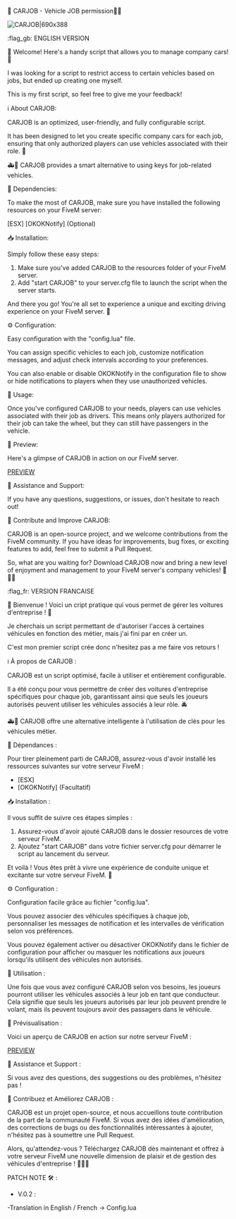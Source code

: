 🚀 CARJOB - Vehicle JOB permission🚗💨

![CARJOB|690x388](upload://7hGJg4wiMRpax9C1Amg6ith7MuG.jpeg)

:flag_gb: ENGLISH VERSION 

👋 Welcome! Here's a handy script that allows you to manage company cars! 🎉

I was looking for a script to restrict access to certain vehicles based on jobs, but ended up creating one myself.

This is my first script, so feel free to give me your feedback!

ℹ️ About CARJOB:

CARJOB is an optimized, user-friendly, and fully configurable script.

It has been designed to let you create specific company cars for each job, ensuring that only authorized players can use vehicles associated with their role. 🚓

🚑💼 CARJOB provides a smart alternative to using keys for job-related vehicles.

🔧 Dependencies:

To make the most of CARJOB, make sure you have installed the following resources on your FiveM server:

[ESX] [OKOKNotify] (Optional)

📥 Installation:

Simply follow these easy steps:

1. Make sure you've added CARJOB to the resources folder of your FiveM server.
2. Add "start CARJOB" to your server.cfg file to launch the script when the server starts.

And there you go! You're all set to experience a unique and exciting driving experience on your FiveM server. 🚀

⚙️ Configuration:

Easy configuration with the "config.lua" file.

You can assign specific vehicles to each job, customize notification messages, and adjust check intervals according to your preferences.

You can also enable or disable OKOKNotify in the configuration file to show or hide notifications to players when they use unauthorized vehicles.

🚗 Usage:

Once you've configured CARJOB to your needs, players can use vehicles associated with their job as drivers. This means only players authorized for their job can take the wheel, but they can still have passengers in the vehicle.

👀 Preview:

Here's a glimpse of CARJOB in action on our FiveM server.

[PREVIEW](https://drive.google.com/file/d/1CxWXtK7fm2Q67f2dTrKzJ6X74xxE21gC/view)

📢 Assistance and Support:

If you have any questions, suggestions, or issues, don't hesitate to reach out!

🌟 Contribute and Improve CARJOB:

CARJOB is an open-source project, and we welcome contributions from the FiveM community. If you have ideas for improvements, bug fixes, or exciting features to add, feel free to submit a Pull Request.


So, what are you waiting for? Download CARJOB now and bring a new level of enjoyment and management to your FiveM server's company vehicles! 🚀🚗💨


:flag_fr: VERSION FRANCAISE


👋 Bienvenue ! Voici un cript pratique qui vous permet de gérer les voitures d'entreprise ! 🎉

Je cherchais un script permettant de d'autoriser l'acces à certaines véhicules en fonction des métier, mais j'ai fini par en créer un.

C'est mon premier script crée donc n'hesitez pas a me faire vos retours ! 

 ℹ️ À propos de CARJOB :

CARJOB est un script optimisé, facile à utiliser et entièrement configurable. 

Il a été conçu pour vous permettre de créer des voitures d'entreprise spécifiques pour chaque job, garantissant ainsi que seuls les joueurs autorisés peuvent utiliser les véhicules associés à leur rôle. 🚔

🚑💼 CARJOB offre une alternative intelligente à l'utilisation de clés pour les véhicules métier.

🔧 Dépendances :

Pour tirer pleinement parti de CARJOB, assurez-vous d'avoir installé les ressources suivantes sur votre serveur FiveM :

* [ESX]
* [OKOKNotify]  (Facultatif) 

📥 Installation :

 Il vous suffit de suivre ces étapes simples :

1. Assurez-vous d'avoir ajouté CARJOB dans le dossier resources de votre serveur FiveM.
2. Ajoutez "start CARJOB" dans votre fichier server.cfg pour démarrer le script au lancement du serveur.

Et voilà ! Vous êtes prêt à vivre une expérience de conduite unique et excitante sur votre serveur FiveM. 🚀

⚙️ Configuration :

Configuration facile  grâce au fichier "config.lua". 

Vous pouvez associer des véhicules spécifiques à chaque job, personnaliser les messages de notification et les intervalles de vérification selon vos préférences. 

Vous pouvez également activer ou désactiver OKOKNotify dans le fichier de configuration pour afficher ou masquer les notifications aux joueurs lorsqu'ils utilisent des véhicules non autorisés.

🚗 Utilisation :

Une fois que vous avez configuré CARJOB selon vos besoins, les joueurs pourront utiliser les véhicules associés à leur job en tant que conducteur. Cela signifie que seuls les joueurs autorisés par leur job peuvent prendre le volant, mais ils peuvent toujours avoir des passagers dans le véhicule.

👀 Prévisualisation :

Voici un aperçu de CARJOB en action sur notre serveur FiveM :

[PREVIEW](https://drive.google.com/file/d/1CxWXtK7fm2Q67f2dTrKzJ6X74xxE21gC/view)

📢 Assistance et Support :

 Si vous avez des questions, des suggestions ou des problèmes, n'hésitez pas !

🌟 Contribuez et Améliorez CARJOB :

CARJOB est un projet open-source, et nous accueillons toute contribution de la part de la communauté FiveM. Si vous avez des idées d'amélioration, des corrections de bugs ou des fonctionnalités intéressantes à ajouter, n'hésitez pas à soumettre une Pull Request.

Alors, qu'attendez-vous ? Téléchargez CARJOB dès maintenant et offrez à votre serveur FiveM une nouvelle dimension de plaisir et de gestion des véhicules d'entreprise ! 🚀🚗💨



PATCH NOTE 🛠️ : 
-  V.0.2 :
  
-Translation in English / French -> Config.lua
